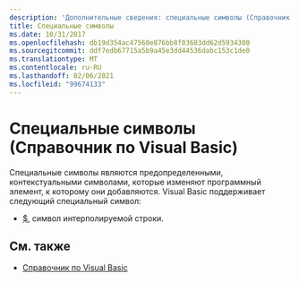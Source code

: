 ```yaml
---
description: 'Дополнительные сведения: специальные символы (Справочник по Visual Basic)'
title: Специальные символы
ms.date: 10/31/2017
ms.openlocfilehash: db19d354ac47560e876bb8f03603dd62d5934300
ms.sourcegitcommit: ddf7edb67715a5b9a45e3dd44536dabc153c1de0
ms.translationtype: MT
ms.contentlocale: ru-RU
ms.lasthandoff: 02/06/2021
ms.locfileid: "99674133"
---
```

# <a name="special-characters-visual-basic-reference"></a>Специальные символы (Справочник по Visual Basic)

Специальные символы являются предопределенными, контекстуальными символами, которые изменяют программный элемент, к которому они добавляются. Visual Basic поддерживает следующий специальный символ:

- [$](interpolated.md), символ интерполируемой строки.

## <a name="see-also"></a>См. также

- [Справочник по Visual Basic](../index.md)
